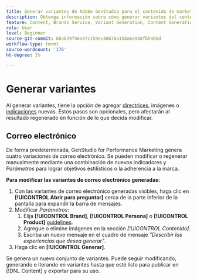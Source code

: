 ```yaml
---
title: Generar variantes de Adobe GenStudio para el contenido de marketing de rendimiento
description: Obtenga información sobre cómo generar variantes del contenido creado en Adobe GenStudio para marketing de rendimiento.
feature: Content, Brands Service, Variant Generation, Content Generation
role: User
level: Beginner
source-git-commit: 6ba029f46a37c159ec48676a158a6a9b8fb5465d
workflow-type: tm+mt
source-wordcount: '176'
ht-degree: 1%

---
```



# Generar variantes

Al generar variantes, tiene la opción de agregar [directrices](/help/user-guide/guidelines/overview.md), imágenes o [indicaciones](/help/user-guide/effective-prompts.md) nuevas. Estos pasos son opcionales, pero afectarán al resultado regenerado en función de lo que decida modificar.

## Correo electrónico

De forma predeterminada, GenStudio for Performance Marketing genera cuatro variaciones de correo electrónico. Se pueden modificar o regenerar manualmente mediante una combinación de nuevos indicadores y _Parámetros_ para lograr objetivos estilísticos o la adherencia a la marca.

**Para modificar las variantes de correo electrónico generadas:**

1. Con las variantes de correo electrónico generadas visibles, haga clic en **[!UICONTROL Abrir para preguntar]** cerca de la parte inferior de la pantalla para expandir la barra de mensajes.
1. Modificar _Parámetros_:
   1. Elija **[!UICONTROL Brand]**, **[!UICONTROL Persona]** o **[!UICONTROL Product]** [guidelines](/help/user-guide/guidelines/overview.md).
   1. Agregue o elimine imágenes en la sección _[!UICONTROL Contenido]_.
   1. Escriba un nuevo mensaje en el cuadro de mensaje _&quot;Describir las experiencias que desea generar&quot;_.
1. Haga clic en **[!UICONTROL Generar]**.

Se genera un nuevo conjunto de variantes. Puede seguir modificando, generando e iterando en variantes hasta que esté listo para publicar en [!DNL Content] y exportar para su uso.
